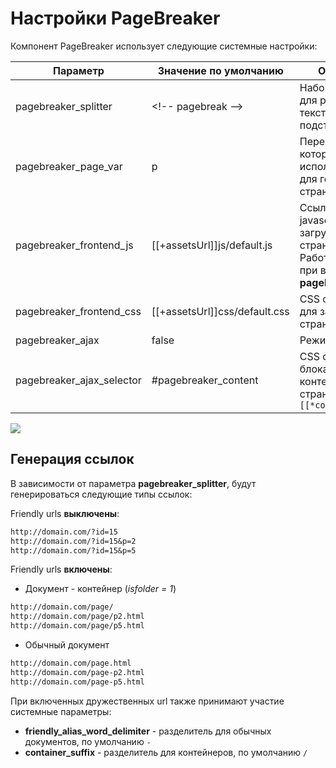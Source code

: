 # Настройки PageBreaker

Компонент PageBreaker использует следующие системные настройки:

| Параметр                  | Значение по умолчанию         | Описание                                                                                           |
| ------------------------- | ----------------------------- | -------------------------------------------------------------------------------------------------- |
| pagebreaker_splitter      | &lt;!-- pagebreak --&gt;      | Набор символов для разделения текста на подстраницы                                                |
| pagebreaker_page_var      | p                             | Переменная, которая будет использована для генерации страницы                                      |
| pagebreaker_frontend_js   | [[+assetsUrl]]js/default.js   | Ссылка на javascript для загрузки на страницу. Работает только при включенном **pagebreaker_ajax** |
| pagebreaker_frontend_css  | [[+assetsUrl]]css/default.css | CSS оформление для загрузки на страницу                                                            |
| pagebreaker_ajax          | false                         | Режим ajax                                                                                         |
| pagebreaker_ajax_selector | #pagebreaker_content          | CSS селектор блока с контентом страницы `[[*content]]`                                             |

[![](https://file.modx.pro/files/3/3/a/33aa6a26ab948732ec6dc0ab6de69929s.jpg)](https://file.modx.pro/files/3/3/a/33aa6a26ab948732ec6dc0ab6de69929.png)

## Генерация ссылок

В зависимости от параметра **pagebreaker_splitter**, будут генерироваться следующие типы ссылок:

Friendly urls **выключены**:

```txt
http://domain.com/?id=15
http://domain.com/?id=15&p=2
http://domain.com/?id=15&p=5
```

Friendly urls **включены**:

* Документ - контейнер (*isfolder = 1*)

```txt
http://domain.com/page/
http://domain.com/page/p2.html
http://domain.com/page/p5.html
```

* Обычный документ

```txt
http://domain.com/page.html
http://domain.com/page-p2.html
http://domain.com/page-p5.html
```

При включенных дружественных url также принимают участие системные параметры:

* **friendly_alias_word_delimiter** - разделитель для обычных документов, по умолчанию `-`
* **container_suffix** - разделитель для контейнеров, по умолчанию `/`

